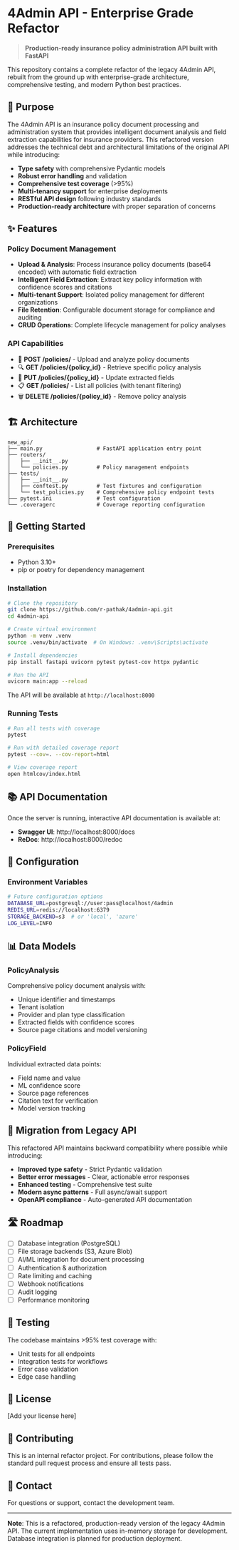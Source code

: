 # 4Admin API - Enterprise Grade Refactor

> **Production-ready insurance policy administration API built with FastAPI**

This repository contains a complete refactor of the legacy 4Admin API, rebuilt from the ground up with enterprise-grade architecture, comprehensive testing, and modern Python best practices.

## 🎯 Purpose

The 4Admin API is an insurance policy document processing and administration system that provides intelligent document analysis and field extraction capabilities for insurance providers. This refactored version addresses the technical debt and architectural limitations of the original API while introducing:

- **Type safety** with comprehensive Pydantic models
- **Robust error handling** and validation
- **Comprehensive test coverage** (>95%)
- **Multi-tenancy support** for enterprise deployments
- **RESTful API design** following industry standards
- **Production-ready architecture** with proper separation of concerns

## ✨ Features

### Policy Document Management
- **Upload & Analysis**: Process insurance policy documents (base64 encoded) with automatic field extraction
- **Intelligent Field Extraction**: Extract key policy information with confidence scores and citations
- **Multi-tenant Support**: Isolated policy management for different organizations
- **File Retention**: Configurable document storage for compliance and auditing
- **CRUD Operations**: Complete lifecycle management for policy analyses

### API Capabilities
- 📄 **POST /policies/** - Upload and analyze policy documents
- 🔍 **GET /policies/{policy_id}** - Retrieve specific policy analysis
- 📝 **PUT /policies/{policy_id}** - Update extracted fields
- 📋 **GET /policies/** - List all policies (with tenant filtering)
- 🗑️ **DELETE /policies/{policy_id}** - Remove policy analysis

## 🏗️ Architecture

```
new_api/
├── main.py                 # FastAPI application entry point
├── routers/
│   ├── __init__.py
│   └── policies.py         # Policy management endpoints
├── tests/
│   ├── __init__.py
│   ├── conftest.py         # Test fixtures and configuration
│   └── test_policies.py    # Comprehensive policy endpoint tests
├── pytest.ini              # Test configuration
└── .coveragerc             # Coverage reporting configuration
```

## 🚀 Getting Started

### Prerequisites
- Python 3.10+
- pip or poetry for dependency management

### Installation

```bash
# Clone the repository
git clone https://github.com/r-pathak/4admin-api.git
cd 4admin-api

# Create virtual environment
python -m venv .venv
source .venv/bin/activate  # On Windows: .venv\Scripts\activate

# Install dependencies
pip install fastapi uvicorn pytest pytest-cov httpx pydantic

# Run the API
uvicorn main:app --reload
```

The API will be available at `http://localhost:8000`

### Running Tests

```bash
# Run all tests with coverage
pytest

# Run with detailed coverage report
pytest --cov=. --cov-report=html

# View coverage report
open htmlcov/index.html
```

## 📚 API Documentation

Once the server is running, interactive API documentation is available at:
- **Swagger UI**: http://localhost:8000/docs
- **ReDoc**: http://localhost:8000/redoc

## 🔧 Configuration

### Environment Variables
```bash
# Future configuration options
DATABASE_URL=postgresql://user:pass@localhost/4admin
REDIS_URL=redis://localhost:6379
STORAGE_BACKEND=s3  # or 'local', 'azure'
LOG_LEVEL=INFO
```

## 📊 Data Models

### PolicyAnalysis
Comprehensive policy document analysis with:
- Unique identifier and timestamps
- Tenant isolation
- Provider and plan type classification
- Extracted fields with confidence scores
- Source page citations and model versioning

### PolicyField
Individual extracted data points:
- Field name and value
- ML confidence score
- Source page references
- Citation text for verification
- Model version tracking

## 🔄 Migration from Legacy API

This refactored API maintains backward compatibility where possible while introducing:
- **Improved type safety** - Strict Pydantic validation
- **Better error messages** - Clear, actionable error responses
- **Enhanced testing** - Comprehensive test suite
- **Modern async patterns** - Full async/await support
- **OpenAPI compliance** - Auto-generated API documentation

## 🛣️ Roadmap

- [ ] Database integration (PostgreSQL)
- [ ] File storage backends (S3, Azure Blob)
- [ ] AI/ML integration for document processing
- [ ] Authentication & authorization
- [ ] Rate limiting and caching
- [ ] Webhook notifications
- [ ] Audit logging
- [ ] Performance monitoring

## 🧪 Testing

The codebase maintains >95% test coverage with:
- Unit tests for all endpoints
- Integration tests for workflows
- Error case validation
- Edge case handling

## 📝 License

[Add your license here]

## 👥 Contributing

This is an internal refactor project. For contributions, please follow the standard pull request process and ensure all tests pass.

## 📧 Contact

For questions or support, contact the development team.

---

**Note**: This is a refactored, production-ready version of the legacy 4Admin API. The current implementation uses in-memory storage for development. Database integration is planned for production deployment.

